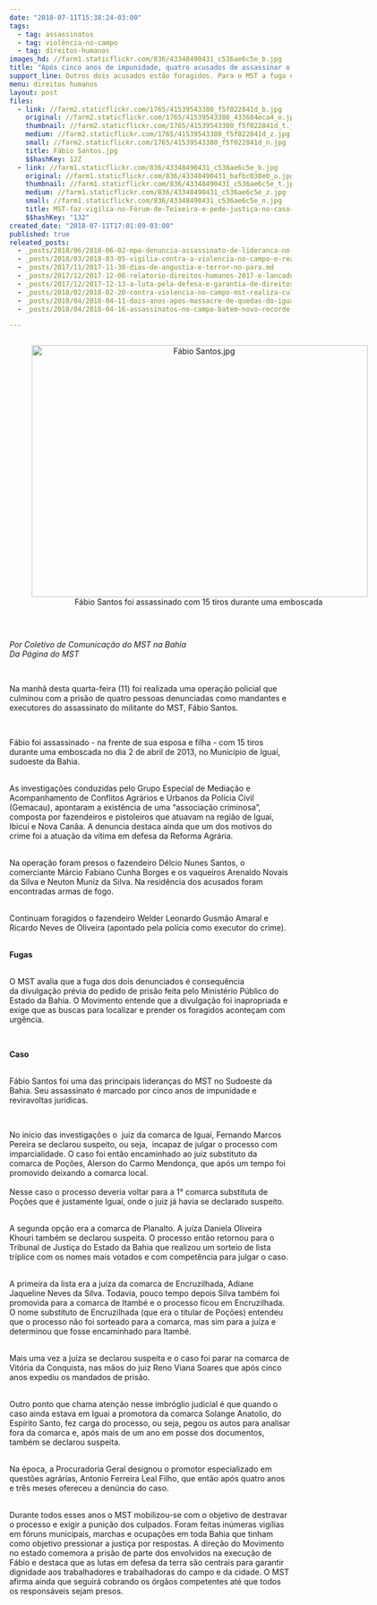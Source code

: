 ```yaml
---
date: "2018-07-11T15:38:24-03:00"
tags:
  - tag: assassinatos
  - tag: violência-no-campo
  - tag: direitos-humanos
images_hd: //farm1.staticflickr.com/836/43348490431_c536ae6c5e_b.jpg
title: "Após cinco anos de impunidade, quatro acusados de assassinar o militante Fabio Santos são presos "
support_line: Outros dois acusados estão foragidos. Para o MST a fuga é consequência da divulgação prévia do pedido de prisão feita pelo MPE da Bahia.
menu: direitos humanos
layout: post
files:
  - link: //farm2.staticflickr.com/1765/41539543380_f5f022841d_b.jpg
    original: //farm2.staticflickr.com/1765/41539543380_433684eca4_o.jpg
    thumbnail: //farm2.staticflickr.com/1765/41539543380_f5f022841d_t.jpg
    medium: //farm2.staticflickr.com/1765/41539543380_f5f022841d_z.jpg
    small: //farm2.staticflickr.com/1765/41539543380_f5f022841d_n.jpg
    title: Fábio Santos.jpg
    $$hashKey: 12Z
  - link: //farm1.staticflickr.com/836/43348490431_c536ae6c5e_b.jpg
    original: //farm1.staticflickr.com/836/43348490431_bafbc038e0_o.jpg
    thumbnail: //farm1.staticflickr.com/836/43348490431_c536ae6c5e_t.jpg
    medium: //farm1.staticflickr.com/836/43348490431_c536ae6c5e_z.jpg
    small: //farm1.staticflickr.com/836/43348490431_c536ae6c5e_n.jpg
    title: MST-faz-vigília-no-Fórum-de-Teixeira-e-pede-justiça-no-caso-Fábio-Santos-9.jpg
    $$hashKey: "132"
created_date: "2018-07-11T17:01:09-03:00"
published: true
releated_posts:
  - _posts/2018/06/2018-06-02-mpa-denuncia-assassinato-de-lideranca-no-para.md
  - _posts/2018/03/2018-03-05-vigilia-contra-a-violencia-no-campo-e-realizada-no-rn.md
  - _posts/2017/11/2017-11-30-dias-de-angustia-e-terror-no-para.md
  - _posts/2017/12/2017-12-06-relatorio-direitos-humanos-2017-e-lancado-em-sao-paulo.md
  - _posts/2017/12/2017-12-13-a-luta-pela-defesa-e-garantia-de-direitos-humanos-dos-lutadores-e-das-lutadoras-sociais-e-uma-acao-constante-e-sem-fim.md
  - _posts/2018/02/2018-02-20-contra-violencia-no-campo-mst-realiza-culto-ecumenico-em-memoria-de-marcio-matos.md
  - _posts/2018/04/2018-04-11-dois-anos-apos-massacre-de-quedas-do-iguacu-no-parana-nenhum-pm-foi-punido.md
  - _posts/2018/04/2018-04-16-assassinatos-no-campo-batem-novo-recorde-e-atingem-maior-numero-desde-2003.md

---
```

<div style="text-align:center">
<figure class="image" style="display:inline-block"><img alt="Fábio Santos.jpg" height="450" src="//farm2.staticflickr.com/1765/41539543380_f5f022841d_b.jpg" width="600" />
<figcaption>F&aacute;bio Santos foi assassinado com 15 tiros durante&nbsp;uma emboscada&nbsp;</figcaption>
</figure>
</div>

<p>&nbsp;</p>

<p><em>Por Coletivo de Comunica&ccedil;&atilde;o do MST na Bahia<br />
Da P&aacute;gina do MST</em></p>

<p>&nbsp;</p>

<p>Na manh&atilde; desta quarta-feira (11)&nbsp;foi realizada uma opera&ccedil;&atilde;o policial que culminou com a pris&atilde;o de quatro pessoas&nbsp;denunciadas como mandantes e executores do assassinato do militante do MST, F&aacute;bio Santos.</p>

<p>&nbsp;</p>

<p>F&aacute;bio foi assassinado - na frente de sua esposa e filha - com 15 tiros durante&nbsp;uma emboscada no dia 2 de abril de 2013,&nbsp;no Munic&iacute;pio de Igua&iacute;, sudoeste da Bahia.&nbsp;</p>

<p><br />
As investiga&ccedil;&otilde;es conduzidas pelo Grupo Especial de Media&ccedil;&atilde;o e Acompanhamento de Conflitos Agr&aacute;rios e Urbanos da Pol&iacute;cia Civil (Gemacau),&nbsp;apontaram a exist&ecirc;ncia de uma &ldquo;associa&ccedil;&atilde;o criminosa&rdquo;, composta por fazendeiros e pistoleiros&nbsp;que atuavam na regi&atilde;o de Iguai, Ibicu&iacute; e Nova Can&atilde;a. A denuncia destaca ainda que um dos motivos do crime&nbsp;foi a atua&ccedil;&atilde;o da v&iacute;tima em defesa da Reforma Agr&aacute;ria.&nbsp;&nbsp;</p>

<p><br />
Na opera&ccedil;&atilde;o foram presos o fazendeiro D&eacute;lcio Nunes Santos, o comerciante M&aacute;rcio Fabiano Cunha Borges e os vaqueiros Arenaldo Novais da Silva e Neuton Muniz da Silva. Na resid&ecirc;ncia dos acusados foram encontradas armas de fogo.</p>

<p><br />
Continuam foragidos o fazendeiro Welder Leonardo Gusm&atilde;o Amaral e Ricardo Neves de Oliveira (apontado pela pol&iacute;cia como executor do crime).</p>

<p><br />
<strong>Fugas</strong></p>

<p><br />
O MST&nbsp;avalia que a fuga dos dois denunciados &eacute; consequ&ecirc;ncia da&nbsp;divulga&ccedil;&atilde;o pr&eacute;via do pedido de pris&atilde;o feita pelo&nbsp;Minist&eacute;rio P&uacute;blico do Estado&nbsp;da Bahia. O Movimento entende que a divulga&ccedil;&atilde;o foi&nbsp;inapropriada e exige que as buscas para localizar e prender os foragidos aconte&ccedil;am com urg&ecirc;ncia.</p>

<p>&nbsp;</p>

<p><strong>Caso&nbsp;</strong></p>

<p><br />
F&aacute;bio Santos foi uma das principais lideran&ccedil;as do MST no Sudoeste da Bahia. Seu assassinato &eacute; marcado por cinco anos de impunidade e reviravoltas jur&iacute;dicas.</p>

<p>&nbsp;</p>

<p>No in&iacute;cio das investiga&ccedil;&otilde;es o&nbsp; juiz da comarca de Igua&iacute;, Fernando Marcos Pereira se declarou&nbsp;suspeito, ou seja,&nbsp; incapaz de julgar o processo com imparcialidade. O caso foi ent&atilde;o encaminhado ao juiz substituto da comarca de Po&ccedil;&otilde;es,&nbsp;Alerson do Carmo Mendon&ccedil;a, que ap&oacute;s um tempo foi promovido deixando a comarca local.<br />
<br />
Nesse&nbsp;caso o processo deveria voltar para a 1&deg;&nbsp;comarca substituta&nbsp;de Po&ccedil;&otilde;es que &eacute; justamente Igua&iacute;, onde o juiz j&aacute; havia se declarado&nbsp;suspeito.</p>

<p><br />
A segunda op&ccedil;&atilde;o era a comarca de Planalto. A ju&iacute;za&nbsp;Daniela Oliveira Khouri&nbsp;tamb&eacute;m se declarou suspeita. O&nbsp;processo ent&atilde;o retornou&nbsp;para o Tribunal de Justi&ccedil;a do Estado da Bahia que realizou&nbsp;um sorteio de lista tr&iacute;plice com os nomes mais votados e&nbsp;com compet&ecirc;ncia para julgar o caso.</p>

<p><br />
A primeira da lista era a ju&iacute;za da comarca de Encruzilhada, Adiane Jaqueline Neves da Silva. Todavia, pouco tempo depois Silva tamb&eacute;m&nbsp;foi promovida para a comarca de Itamb&eacute; e o processo ficou em Encruzilhada. O nome&nbsp;substituto de Encruzilhada (que era o titular de Po&ccedil;&otilde;es) entendeu que o processo n&atilde;o foi sorteado para a comarca, mas sim para a ju&iacute;za e determinou que fosse encaminhado para Itamb&eacute;.</p>

<p><br />
Mais uma vez a ju&iacute;za se declarou&nbsp;suspeita&nbsp;e o caso&nbsp;foi&nbsp;parar na comarca de Vit&oacute;ria da Conquista, nas m&atilde;os do juiz&nbsp;Reno Viana Soares que&nbsp;ap&oacute;s cinco anos expediu&nbsp;os mandados de pris&atilde;o.</p>

<p><br />
Outro ponto&nbsp;que chama aten&ccedil;&atilde;o nesse imbr&oacute;glio judicial &eacute; que quando&nbsp;o caso&nbsp;ainda estava em Iguai&nbsp;a promotora da comarca Solange Anatolio, do Esp&iacute;rito Santo, fez carga do processo, ou seja, pegou os autos para analisar fora da comarca e, ap&oacute;s mais de um&nbsp;ano em&nbsp;posse dos documentos, tamb&eacute;m se declarou&nbsp;suspeita.</p>

<p><br />
Na &eacute;poca,&nbsp;a Procuradoria Geral&nbsp;designou&nbsp;o promotor especializado em quest&otilde;es agr&aacute;rias, Antonio Ferreira Leal Filho, que ent&atilde;o ap&oacute;s quatro&nbsp;anos e tr&ecirc;s&nbsp;meses ofereceu a den&uacute;ncia do caso.&nbsp;</p>

<p><br />
Durante todos esses anos o MST mobilizou-se&nbsp;com o objetivo de destravar o processo e exigir a puni&ccedil;&atilde;o dos culpados.&nbsp;Foram feitas in&uacute;meras vig&iacute;lias em f&oacute;runs municipais, marchas e&nbsp;ocupa&ccedil;&otilde;es em toda Bahia que tinham como objetivo pressionar a justi&ccedil;a por respostas. A&nbsp;dire&ccedil;&atilde;o do Movimento no estado comemora a pris&atilde;o de parte dos envolvidos na execu&ccedil;&atilde;o de F&aacute;bio e destaca que as lutas em defesa da terra s&atilde;o centrais para garantir dignidade aos trabalhadores e trabalhadoras do campo e da cidade. O MST afirma ainda que seguir&aacute; cobrando os &oacute;rg&atilde;os competentes at&eacute; que todos os respons&aacute;veis sejam presos.&nbsp;</p>
